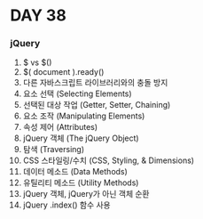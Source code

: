 # DAY 38

### jQuery

1. $ vs $()
1. $( document ).ready()
1. 다른 자바스크립트 라이브러리와의 충돌 방지
1. 요소 선택 (Selecting Elements)
1. 선택된 대상 작업 (Getter, Setter, Chaining)
1. 요소 조작 (Manipulating Elements)
1. 속성 제어 (Attributes)
1. jQuery 객체 (The jQuery Object)
1. 탐색 (Traversing)
1. CSS 스타일링/수치 (CSS, Styling, & Dimensions)
1. 데이터 메소드 (Data Methods)
1. 유틸리티 메소드 (Utility Methods)
1. jQuery 객체, jQuery가 아닌 객체 순환
1. jQuery .index() 함수 사용